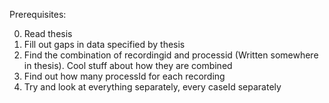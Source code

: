 Prerequisites:

0. Read thesis
1. Fill out gaps in data specified by thesis
2. Find the combination of recordingid and processid (Written somewhere in thesis). Cool stuff about how they are combined
3. Find out how many processId for each recording
4. Try and look at everything separately, every caseId separately
